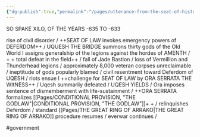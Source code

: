 ```yaml
---
{"dg-publish":true,"permalink":"/pages/utterance-from-the-seat-of-history/","dgShowLocalGraph":true}
---
```



SO SPAKE XILO, OF THE YEARS -635 TO -633

rise of civil disorder / ++SEAT OF LAW invokes emergency powers of DEFERDOM++ / UQUESH THE BRIDGE summons thirty gods of the Old World I assigns generalship of the legions against the hordes of AMENTH / + + total defeat in the field++ / fall of Jade Bastion / loss of Vermillion and Thunderhead legions / approximately 8,000 veteran corpses unreclaimable / ineptitude of gods popularly blamed / civil resentment toward Deferdom of UQESH / riots ensue I ++challenge for SEAT OF LAW by ORA SERRATA THE WItNESS++ / Uqesh summarily defeated / UQESH YIELDS / Ora imposes sentence of dismemberment with life-sustainment / ++ORA SERRATA formalizes [[Pages/CONDITIONAL PROVISION, "THE GODLAW"\|CONDITIONAL PROVISION, "THE GODLAW"]]+ + / relinquishes Deferdom / standard [[Pages/THE GREAT RING OF ARRAKO\|THE GREAT RING OF ARRAKO]] procedure resumes / everwar continues /

#government 